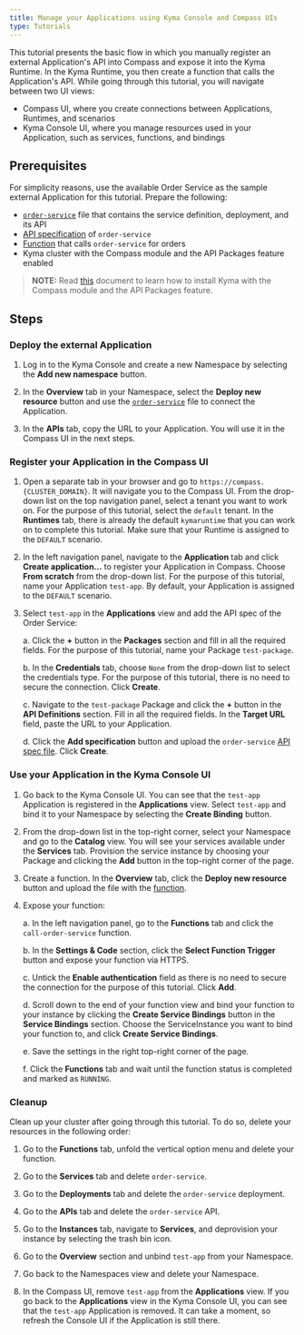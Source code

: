 ```yaml
---
title: Manage your Applications using Kyma Console and Compass UIs
type: Tutorials
---
```


This tutorial presents the basic flow in which you manually register an external Application's API into Compass and expose it into the Kyma Runtime. In the Kyma Runtime, you then create a function that calls the Application's API. While going through this tutorial, you will navigate between two UI views:

- Compass UI, where you create connections between Applications, Runtimes, and scenarios
- Kyma Console UI, where you manage resources used in your Application, such as services, functions, and bindings

## Prerequisites

For simplicity reasons, use the available Order Service as the sample external Application for this tutorial. Prepare the following:

- [`order-service`](./assets/order-service.yaml) file that contains the service definition, deployment, and its API
- [API specification](./assets/order-service-api-spec.yaml) of `order-service`
- [Function](./assets/lambda.yaml) that calls `order-service` for orders
- Kyma cluster with the Compass module and the API Packages feature enabled

>**NOTE:** Read [this](#installation-enable-compass-in-kyma-default-kyma-installation) document to learn how to install Kyma with the Compass module and the API Packages feature.

## Steps

### Deploy the external Application

1. Log in to the Kyma Console and create a new Namespace by selecting the **Add new namespace** button.

2. In the **Overview** tab in your Namespace, select the **Deploy new resource** button and use the [`order-service`](./assets/order-service.yaml) file to connect the Application.

3. In the **APIs** tab, copy the URL to your Application. You will use it in the Compass UI in the next steps.

### Register your Application in the Compass UI

1. Open a separate tab in your browser and go to `https://compass.{CLUSTER_DOMAIN}`. It will navigate you to the Compass UI. From the drop-down list on the top navigation panel, select a tenant you want to work on. For the purpose of this tutorial, select the `default` tenant. In the **Runtimes** tab, there is already the default `kymaruntime` that you can work on to complete this tutorial. Make sure that your Runtime is assigned to the `DEFAULT` scenario.

2. In the left navigation panel, navigate to the **Application** tab and click **Create application...** to register your Application in Compass. Choose **From scratch** from the drop-down list. For the purpose of this tutorial, name your Application `test-app`. By default, your Application is assigned to the `DEFAULT` scenario.

3. Select `test-app` in the **Applications** view and add the API spec of the Order Service:

    a. Click the **+** button in the **Packages** section and fill in all the required fields. For the purpose of this tutorial, name your Package `test-package`.

    b. In the **Credentials** tab, choose `None` from the drop-down list to select the credentials type. For the purpose of this tutorial, there is no need to secure the connection. Click **Create**.

    c. Navigate to the `test-package` Package and click the **+** button in the **API Definitions** section. Fill in all the required fields. In the **Target URL** field, paste the URL to your Application.

    d. Click the **Add specification** button and upload the `order-service` [API spec file](./assets/order-service-api-spec.yaml). Click **Create**.


### Use your Application in the Kyma Console UI

1. Go back to the Kyma Console UI. You can see that the `test-app` Application is registered in the **Applications** view. Select `test-app` and bind it to your Namespace by selecting the **Create Binding** button.

2. From the drop-down list in the top-right corner, select your Namespace and go to the **Catalog** view. You will see your services available under the **Services** tab. Provision the service instance by choosing your Package and clicking the **Add** button in the top-right corner of the page.

3. Create a function. In the **Overview** tab, click the **Deploy new resource** button and upload the file with the [function](./assets/lambda.yaml).

4. Expose your function:

    a. In the left navigation panel, go to the **Functions** tab and click the `call-order-service` function.

    b. In the **Settings & Code** section, click the **Select Function Trigger** button and expose your function via HTTPS.

    c. Untick the **Enable authentication** field as there is no need to secure the connection for the purpose of this tutorial. Click **Add**.

    d. Scroll down to the end of your function view and bind your function to your instance by clicking the **Create Service Bindings** button in the **Service Bindings** section. Choose the ServiceInstance you want to bind your function to, and click **Create Service Bindings**.

    e. Save the settings in the right top-right corner of the page.

    f. Click the **Functions** tab and wait until the function status is completed and marked as `RUNNING`.

### Cleanup

Clean up your cluster after going through this tutorial. To do so, delete your resources in the following order:

1. Go to the **Functions** tab, unfold the vertical option menu and delete your function.

2. Go to the **Services** tab and delete `order-service`.

3. Go to the **Deployments** tab and delete the `order-service` deployment.

4. Go to the **APIs** tab and delete the `order-service` API.

5. Go to the **Instances** tab, navigate to **Services**, and deprovision your instance by selecting the trash bin icon.

6. Go to the **Overview** section and unbind `test-app` from your Namespace.

7. Go back to the Namespaces view and delete your Namespace.

8. In the Compass UI, remove `test-app` from the **Applications** view. If you go back to the **Applications** view in the Kyma Console UI, you can see that the `test-app` Application is removed. It can take a moment, so refresh the Console UI if the Application is still there.

